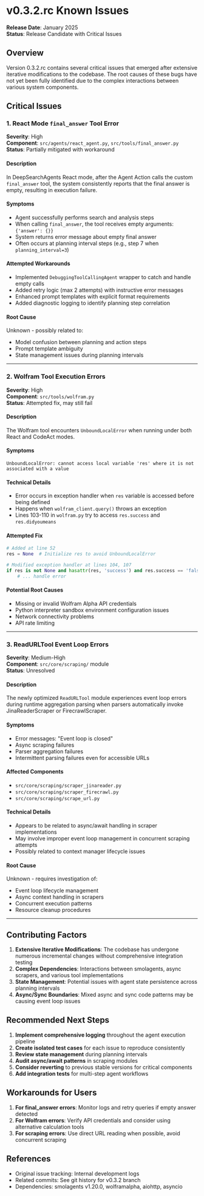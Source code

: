 # v0.3.2.rc Known Issues

**Release Date**: January 2025  
**Status**: Release Candidate with Critical Issues

## Overview

Version 0.3.2.rc contains several critical issues that emerged after extensive iterative modifications to the codebase. The root causes of these bugs have not yet been fully identified due to the complex interactions between various system components.

## Critical Issues

### 1. React Mode `final_answer` Tool Error

**Severity**: High  
**Component**: `src/agents/react_agent.py`, `src/tools/final_answer.py`  
**Status**: Partially mitigated with workaround

#### Description
In DeepSearchAgents React mode, after the Agent Action calls the custom `final_answer` tool, the system consistently reports that the final answer is empty, resulting in execution failure.

#### Symptoms
- Agent successfully performs search and analysis steps
- When calling `final_answer`, the tool receives empty arguments: `{'answer': {}}`
- System returns error message about empty final answer
- Often occurs at planning interval steps (e.g., step 7 when `planning_interval=3`)

#### Attempted Workarounds
- Implemented `DebuggingToolCallingAgent` wrapper to catch and handle empty calls
- Added retry logic (max 2 attempts) with instructive error messages
- Enhanced prompt templates with explicit format requirements
- Added diagnostic logging to identify planning step correlation

#### Root Cause
Unknown - possibly related to:
- Model confusion between planning and action steps
- Prompt template ambiguity
- State management issues during planning intervals

---

### 2. Wolfram Tool Execution Errors

**Severity**: High  
**Component**: `src/tools/wolfram.py`  
**Status**: Attempted fix, may still fail

#### Description
The Wolfram tool encounters `UnboundLocalError` when running under both React and CodeAct modes.

#### Symptoms
```
UnboundLocalError: cannot access local variable 'res' where it is not associated with a value
```

#### Technical Details
- Error occurs in exception handler when `res` variable is accessed before being defined
- Happens when `wolfram_client.query()` throws an exception
- Lines 103-110 in `wolfram.py` try to access `res.success` and `res.didyoumeans`

#### Attempted Fix
```python
# Added at line 52
res = None  # Initialize res to avoid UnboundLocalError

# Modified exception handler at lines 104, 107
if res is not None and hasattr(res, 'success') and res.success == 'false':
    # ... handle error
```

#### Potential Root Causes
- Missing or invalid Wolfram Alpha API credentials
- Python interpreter sandbox environment configuration issues
- Network connectivity problems
- API rate limiting

---

### 3. ReadURLTool Event Loop Errors

**Severity**: Medium-High  
**Component**: `src/core/scraping/` module  
**Status**: Unresolved

#### Description
The newly optimized `ReadURLTool` module experiences event loop errors during runtime aggregation parsing when parsers automatically invoke JinaReaderScraper or FirecrawlScraper.

#### Symptoms
- Error messages: "Event loop is closed"
- Async scraping failures
- Parser aggregation failures
- Intermittent parsing failures even for accessible URLs

#### Affected Components
- `src/core/scraping/scraper_jinareader.py`
- `src/core/scraping/scraper_firecrawl.py`
- `src/core/scraping/scrape_url.py`

#### Technical Details
- Appears to be related to async/await handling in scraper implementations
- May involve improper event loop management in concurrent scraping attempts
- Possibly related to context manager lifecycle issues

#### Root Cause
Unknown - requires investigation of:
- Event loop lifecycle management
- Async context handling in scrapers
- Concurrent execution patterns
- Resource cleanup procedures

---

## Contributing Factors

1. **Extensive Iterative Modifications**: The codebase has undergone numerous incremental changes without comprehensive integration testing
2. **Complex Dependencies**: Interactions between smolagents, async scrapers, and various tool implementations
3. **State Management**: Potential issues with agent state persistence across planning intervals
4. **Async/Sync Boundaries**: Mixed async and sync code patterns may be causing event loop issues

## Recommended Next Steps

1. **Implement comprehensive logging** throughout the agent execution pipeline
2. **Create isolated test cases** for each issue to reproduce consistently
3. **Review state management** during planning intervals
4. **Audit async/await patterns** in scraping modules
5. **Consider reverting** to previous stable versions for critical components
6. **Add integration tests** for multi-step agent workflows

## Workarounds for Users

1. **For final_answer errors**: Monitor logs and retry queries if empty answer detected
2. **For Wolfram errors**: Verify API credentials and consider using alternative calculation tools
3. **For scraping errors**: Use direct URL reading when possible, avoid concurrent scraping

## References

- Original issue tracking: Internal development logs
- Related commits: See git history for v0.3.2 branch
- Dependencies: smolagents v1.20.0, wolframalpha, aiohttp, asyncio